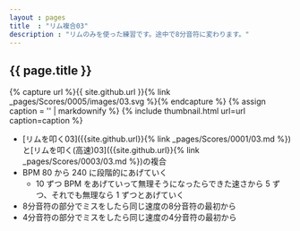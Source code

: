```yaml
---
layout : pages
title  : "リム複合03"
description : "リムのみを使った練習です。途中で8分音符に変わります。"
---
```


## {{ page.title }}

{% capture url %}{{ site.github.url }}{% link _pages/Scores/0005/images/03.svg %}{% endcapture %}
{% assign caption = '' | markdownify %}
{% include thumbnail.html url=url caption=caption %}

* [リムを叩く03]({{site.github.url}}{% link _pages/Scores/0001/03.md %})と[リムを叩く(高速)03]({{site.github.url}}{% link _pages/Scores/0003/03.md %})の複合
* BPM 80 から 240 に段階的にあげていく
  * 10 ずつ BPM をあげていって無理そうになったらできた速さから 5 ずつ、それでも無理なら 1 ずつとあげていく
* 8分音符の部分でミスをしたら同じ速度の8分音符の最初から
* 4分音符の部分でミスをしたら同じ速度の4分音符の最初から